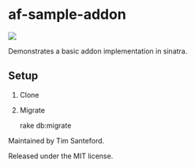 af-sample-addon
===============

<img src="http://appfog.com/images/logo.png" />

Demonstrates a basic addon implementation in sinatra.

## Setup ##

1) Clone

2) Migrate

    rake db:migrate


Maintained by Tim Santeford.

Released under the MIT license.
